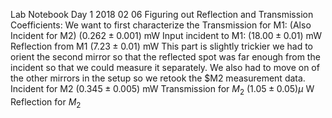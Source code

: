 Lab Notebook 
Day 1 2018 02 06
Figuring out Reflection and Transmission Coefficients:
We want to first characterize the 
Transmission for M1: 
(Also Incident for M2)
$(0.262 \pm 0.001)$ mW 
Input incident to M1: 
$(18.00 \pm 0.01 )$ mW
Reflection from M1 
$(7.23 \pm 0.01)$ mW 
This part is slightly trickier we had to orient the second mirror so that the reflected spot was far enough from the incident so that we could measure it separately.  We also had to move on of the other mirrors in the setup so we retook the $M2 measurement data. 
Incident for M2
$(0.345 \pm 0.005)$ mW 
Transmission for $M_2$
$(1.05 \pm 0.05) \mu$ W 
Reflection for $M_2$
<!--stackedit_data:
eyJoaXN0b3J5IjpbLTY3NTY2MDUxMywtMjAxNTM2MTgxLC0yMD
Y3NTMxNzQxLC02MzI3NjA2NzgsLTEyOTM1MjI2NDRdfQ==
-->